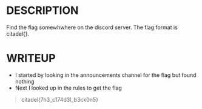 # DESCRIPTION
Find the flag somewhwhere on the discord server. The flag format is citadel{}.

# WRITEUP

- I started by looking in the announcements channel for the flag but found nothing
- Next I looked up in the rules to get the flag

> citadel{7h3_c174d3l_b3ck0n5}
